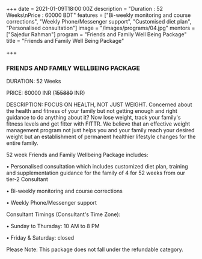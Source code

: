 +++
date = 2021-01-09T18:00:00Z
description = "Duration : 52 Weeks\nPrice : 60000 BDT"
features = ["Bi-weekly monitoring and course corrections", "Weekly Phone/Messenger support", "Customised diet plan", "Personalised consultation"]
image = "/images/programs/04.jpg"
mentors = ["Sajedur Rahman"]
program = "Friends and Family Well Being Package"
title = "Friends and Family Well Being Package"

+++
### FRIENDS AND FAMILY WELLBEING PACKAGE

DURATION: 52 Weeks

PRICE: 60000 INR (~~155880~~ INR)

DESCRIPTION: FOCUS ON HEALTH, NOT JUST WEIGHT. Concerned about the health and fitness of your family but not getting enough and right guidance to do anything about it? Now lose weight, track your family's fitness levels and get fitter with FITTR. We believe that an effective weight management program not just helps you and your family reach your desired weight but an establishment of permanent healthier lifestyle changes for the entire family.

52 week Friends and Family Wellbeing Package includes:

• Personalised consultation which includes customized diet plan, training and supplementation guidance for the family of 4 for 52 weeks from our tier-2 Consultant

• Bi-weekly monitoring and course corrections

• Weekly Phone/Messenger support

Consultant Timings (Consultant's Time Zone):

• Sunday to Thursday: 10 AM to 8 PM

• Friday & Saturday: closed

Please Note: This package does not fall under the refundable category.